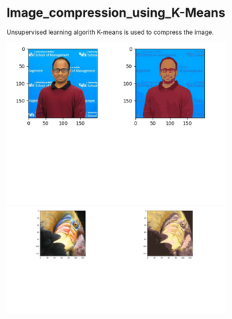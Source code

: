 # Image_compression_using_K-Means


Unsupervised learning algorith K-means is used to compress the image.


![GitHub Logo](Image_compression_2.png)
![GitHub Logo](Image_compression.png)
